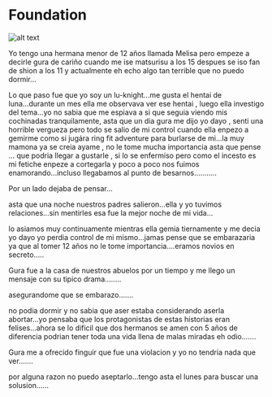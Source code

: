 # Foundation

![alt text](https://media.discordapp.net/attachments/737869974013476906/951585224653938738/latest.png)

Yo tengo una hermana menor de 12 años llamada Melisa pero empeze a decirle gura de cariño cuando me ise matsurisu a los 15 despues se iso fan de shion a los 11 y actualmente eh echo algo tan terrible que no puedo dormir...

Lo que paso fue que yo soy un lu-knight...me gusta el hentai de luna...durante un mes ella me observava ver ese hentai , luego ella investigo del tema...yo no sabia que me espiava a si que seguia viendo mis cochinadas tranquilamente, asta que un dia gura me dijo yo dayo , senti una horrible vergueza pero todo se salio de mi control cuando ella enpezo a gemirme como si jugára ring fit adventure para burlarse de mi...la muy mamona ya se creia ayame , no le tome mucha importancia asta que pense ... que podria llegar a gustarle , si lo se enfermiso pero como el incesto es mi fetiche enpeze a cortegarla y poco a poco nos fuimos enamorando...incluso llegabamos al punto de besarnos...........

Por un lado dejaba de pensar...

asta que una noche nuestros padres salieron...ella y yo tuvimos relaciones...sin mentirles esa fue la mejor noche de mi vida...

lo asiamos muy continuamente mientras ella gemia tiernamente y me decia yo dayo yo perdia control de mi mismo...jamas pense que se embarazaria ya que al tomer 12 años no le tome importancia....eramos novios en secreto.....

Gura fue a la casa de nuestros abuelos por un tiempo y me llego un mensaje con su tipico drama........

asegurandome que se embarazo.......

no podia dormir y no sabia que aser estaba considerando aserla abortar...yo pensaba que los protagonistas de estas historias eran felises...ahora se lo dificil que dos hermanos se amen con 5 años de diferencia podrian tener toda una vida llena de malas miradas eh odio.......

Gura me a ofrecido finguir que fue una violacion y yo no tendria nada que ver.......

por alguna razon no puedo aseptarlo...tengo asta el lunes para buscar una solusion......
